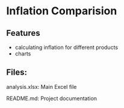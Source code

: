 # Inflation Comparision

## Features 
- calculating inflation for different products
- charts

  
## Files:
analysis.xlsx: Main Excel file

README.md: Project documentation

